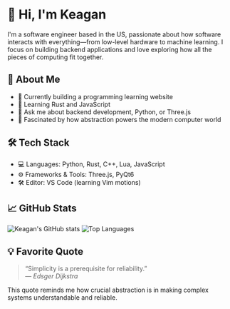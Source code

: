# 👋 Hi, I'm Keagan

I'm a software engineer based in the US, passionate about how software interacts with everything—from low-level hardware to machine learning. I focus on building backend applications and love exploring how all the pieces of computing fit together.

## 🚀 About Me

- 🔭 Currently building a programming learning website  
- 🌱 Learning Rust and JavaScript  
- 💬 Ask me about backend development, Python, or Three.js  
- 🧠 Fascinated by how abstraction powers the modern computer world

## 🛠️ Tech Stack

- 💻 Languages: Python, Rust, C++, Lua, JavaScript  
- ⚙️ Frameworks & Tools: Three.js, PyQt6  
- 🛠️ Editor: VS Code (learning Vim motions)

## 📈 GitHub Stats

![Keagan's GitHub stats](https://github-readme-stats.vercel.app/api?username=yourusername&show_icons=true&theme=default)
![Top Languages](https://github-readme-stats.vercel.app/api/top-langs/?username=yourusername&layout=compact)

## 💡 Favorite Quote

> “Simplicity is a prerequisite for reliability.”  
> — *Edsger Dijkstra*

This quote reminds me how crucial abstraction is in making complex systems understandable and reliable.
